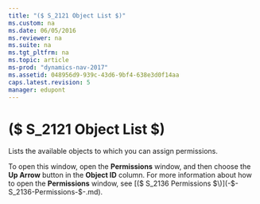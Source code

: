 ```yaml
---
title: "($ S_2121 Object List $)"
ms.custom: na
ms.date: 06/05/2016
ms.reviewer: na
ms.suite: na
ms.tgt_pltfrm: na
ms.topic: article
ms-prod: "dynamics-nav-2017"
ms.assetid: 048956d9-939c-43d6-9bf4-638e3d0f14aa
caps.latest.revision: 5
manager: edupont
---
```

# ($ S_2121 Object List $)
Lists the available objects to which you can assign permissions.  
  
 To open this window, open the **Permissions** window, and then choose the **Up Arrow** button in the **Object ID** column. For more information about how to open the **Permissions** window, see [\($ S\_2136 Permissions $\)](-$-S_2136-Permissions-$-.md).